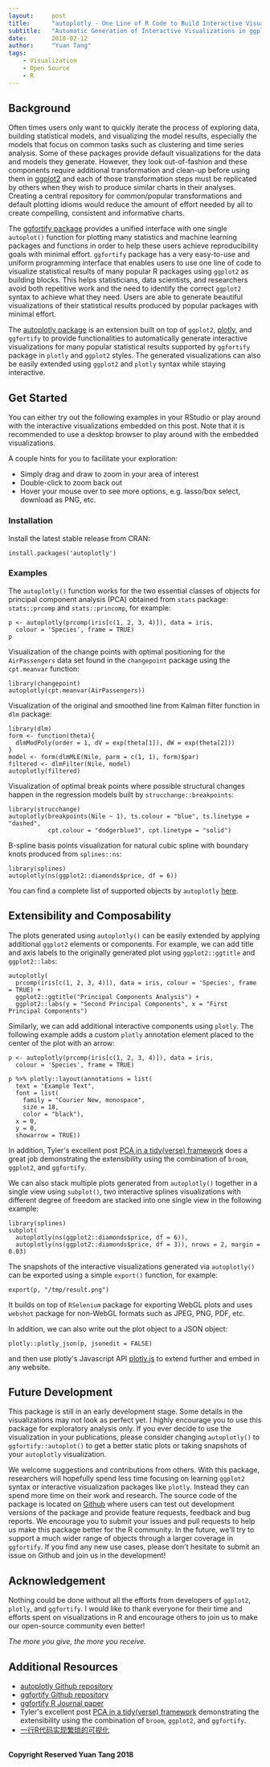 ```yaml
---
layout:     post
title:      "autoplotly - One Line of R Code to Build Interactive Visualizations for Popular Statistical Results"
subtitle:   "Automatic Generation of Interactive Visualizations in ggplot2 and plotly Styles"
date:       2018-02-12
author:     "Yuan Tang"
tags:
    - Visualization
    - Open Source
    - R
---
```



<head>
  <script src="https://cdn.plot.ly/plotly-latest.min.js"></script>
  <script type="text/javascript" src="https://code.jquery.com/jquery-1.7.1.min.js"></script>
</head>


## Background

Often times users only want to quickly iterate the process of exploring data, building statistical models, and visualizing the model results, especially the models that focus on common tasks such as clustering and time series analysis. Some of these packages provide default visualizations for the data and models they generate. However, they look out-of-fashion and these components require additional transformation and clean-up before using them in [ggplot2](http://ggplot2.tidyverse.org/) and each of those transformation steps must be replicated by others when they wish to produce similar charts in their analyses. Creating a central repository for common/popular transformations and default plotting idioms would reduce the amount of effort needed by all to create compelling, consistent and informative charts.

The [ggfortify package](https://CRAN.R-project.org/package=ggfortify) provides a unified interface with one single `autoplot()` function for plotting many statistics and machine learning packages and functions in order to help these users achieve reproducibility goals with minimal effort. `ggfortify` package has a very easy-to-use and uniform programming interface that enables users to use one line of code to visualize statistical results of many popular R packages using `ggplot2` as building blocks. This helps statisticians, data scientists, and researchers avoid both repetitive work and the need to identify the correct `ggplot2` syntax to achieve what they need. Users are able to generate beautiful visualizations of their statistical results produced by popular packages with minimal effort.

The [autoplotly package](https://github.com/terrytangyuan/autoplotly) is an extension built on top of `ggplot2`, [plotly](https://plot.ly/), and `ggfortify` to provide functionalities to automatically generate interactive visualizations for many popular statistical results supported by `ggfortify` package in `plotly` and `ggplot2` styles. The generated visualizations can also be easily extended using `ggplot2` and `plotly` syntax while staying interactive.

## Get Started

You can either try out the following examples in your RStudio or play around with the interactive visualizations embedded on this post. Note that it is recommended to use a desktop browser to play around with the embedded visualizations.

A couple hints for you to facilitate your exploration:

* Simply drag and draw to zoom in your area of interest
* Double-click to zoom back out
* Hover your mouse over to see more options, e.g. lasso/box select, download as PNG, etc.


### Installation

Install the latest stable release from CRAN:

```
install.packages('autoplotly')
```

### Examples


The `autoplotly()` function works for the two essential classes of objects for principal component analysis (PCA) obtained from `stats` package: `stats::prcomp` and `stats::princomp`, for example:

```
p <- autoplotly(prcomp(iris[c(1, 2, 3, 4)]), data = iris,
  colour = 'Species', frame = TRUE)
p
```

<div><h id="pca-ggplot2-composable"></h></div>
<script>
$.getJSON("/data/plots/autoplotly/json/pca-ggplot2-composable.json", function(json) {
  ele = document.getElementById('pca-ggplot2-composable');
  Plotly.plot(ele, json.data, json.layout);
   });
</script>



Visualization of the change points with optimal positioning for the `AirPassengers` data set
found in the `changepoint` package using the `cpt.meanvar` function:

```
library(changepoint)
autoplotly(cpt.meanvar(AirPassengers))
```

<div><h id="changepoint"></h></div>
<script>
$.getJSON("/data/plots/autoplotly/json/changepoint.json", function(json) {
  ele = document.getElementById('changepoint');
  Plotly.plot(ele, json.data, json.layout);
   });
</script>


Visualization of the original and smoothed line from Kalman filter function in `dlm` package:

```
library(dlm)
form <- function(theta){
  dlmModPoly(order = 1, dV = exp(theta[1]), dW = exp(theta[2]))
}
model <- form(dlmMLE(Nile, parm = c(1, 1), form)$par)
filtered <- dlmFilter(Nile, model)
autoplotly(filtered)
```

<div><h id="dlm"></h></div>
<script>
$.getJSON("/data/plots/autoplotly/json/dlm.json", function(json) {
  ele = document.getElementById('dlm');
  Plotly.plot(ele, json.data, json.layout);
   });
</script>

Visualization of optimal break points where possible structural changes happen in the
regression models built by `strucchange::breakpoints`:

```
library(strucchange)
autoplotly(breakpoints(Nile ~ 1), ts.colour = "blue", ts.linetype = "dashed",
           cpt.colour = "dodgerblue3", cpt.linetype = "solid")
```

<div><h id="strucchange"></h></div>
<script>
$.getJSON("/data/plots/autoplotly/json/strucchange.json", function(json) {
  ele = document.getElementById('strucchange');
  Plotly.plot(ele, json.data, json.layout);
   });
</script>



B-spline basis points visualization for natural cubic spline with boundary knots produced
from `splines::ns`:

```
library(splines)
autoplotly(ns(ggplot2::diamonds$price, df = 6))
```

<div><h id="splines"></h></div>
<script>
$.getJSON("/data/plots/autoplotly/json/splines.json", function(json) {
  ele = document.getElementById('splines');
  Plotly.plot(ele, json.data, json.layout);
   });
</script>

You can find a complete list of supported objects by `autoplotly` [here](https://github.com/sinhrks/ggfortify#coverage).

## Extensibility and Composability

The plots generated using `autoplotly()` can be easily extended by applying additional
`ggplot2` elements or components. For example, we can add title and axis labels to the
originally generated plot using `ggplot2::ggtitle` and `ggplot2::labs`:

```
autoplotly(
  prcomp(iris[c(1, 2, 3, 4)]), data = iris, colour = 'Species', frame = TRUE) +
  ggplot2::ggtitle("Principal Components Analysis") +
  ggplot2::labs(y = "Second Principal Components", x = "First Principal Components")
```

<div><h id="pca-ggplot2-composable-2"></h></div>
<script>
$.getJSON("/data/plots/autoplotly/json/pca-ggplot2-composable-2.json", function(json) {
  ele = document.getElementById('pca-ggplot2-composable-2');
  Plotly.plot(ele, json.data, json.layout);
   });
</script>


Similarly, we can add additional interactive components using `plotly`. The following
example adds a custom `plotly` annotation element placed to the center of the plot with an arrow:


```
p <- autoplotly(prcomp(iris[c(1, 2, 3, 4)]), data = iris,
  colour = 'Species', frame = TRUE)

p %>% plotly::layout(annotations = list(
  text = "Example Text",
  font = list(
    family = "Courier New, monospace",
    size = 18,
    color = "black"),
  x = 0,
  y = 0,
  showarrow = TRUE))
```

<div><h id="pca-plotly-composable"></h></div>
<script>
$.getJSON("/data/plots/autoplotly/json/pca-plotly-composable.json", function(json) {
  ele = document.getElementById('pca-plotly-composable');
  Plotly.plot(ele, json.data, json.layout);
   });
</script>


In addition, Tyler's excellent post [PCA in a tidy(verse) framework](https://tbradley1013.github.io/2018/02/01/pca-in-a-tidy-verse-framework/)
does a great job demonstrating the extensibility using the combination of `broom`, `ggplot2`, and `ggfortify`.

We can also stack multiple plots generated from `autoplotly()` together in a single view
using `subplot()`, two interactive splines visualizations with different degree of freedom
are stacked into one single view in the following example:

```
library(splines)
subplot(
  autoplotly(ns(ggplot2::diamonds$price, df = 6)),
  autoplotly(ns(ggplot2::diamonds$price, df = 3)), nrows = 2, margin = 0.03)
```

<div><h id="splines-subplots"></h></div>
<script>
$.getJSON("/data/plots/autoplotly/json/splines-subplots.json", function(json) {
  ele = document.getElementById('splines-subplots');
  Plotly.plot(ele, json.data, json.layout);
   });
</script>

The snapshots of the interactive visualizations generated via `autoplotly()` can be exported using
a simple `export()` function, for example:

```
export(p, "/tmp/result.png")
```

It builds on top of `RSelenium` package for exporting WebGL plots and uses `webshot` package for non-WebGL formats such as JPEG, PNG, PDF, etc.

In addition, we can also write out the plot object to a JSON object:

```
plotly::plotly_json(p, jsonedit = FALSE)
```
and then use plotly's Javascript API [plotly.js](https://plot.ly/javascript/) to extend further and embed in any website.

## Future Development

This package is still in an early development stage. Some details in the visualizations may not
look as perfect yet. I highly encourage you to use this package for exploratory analysis only.
If you ever decide to use the visualization in your publications, please consider changing
`autoplotly()` to `ggfortify::autoplot()` to get a better static plots or taking snapshots
of your `autoplotly` visualization.

We welcome suggestions and contributions from others. With this package, researchers will hopefully
spend less time focusing on learning `ggplot2` syntax or interactive visualization packages like `plotly`.
Instead they can spend more time on their work and research. The source code of the package is located on
 [Github](https://github.com/terrytangyuan/autoplotly) where users can test out development versions of
 the package and provide feature requests, feedback and bug reports. We encourage you to submit your
 issues and pull requests to help us make this package better for the R community.
 In the future, we'll try to support a much wider range of objects through a larger coverage in `ggfortify`.
 If you find any new use cases, please don't hesitate to submit an issue on Github and join us in the development!

## Acknowledgement

Nothing could be done without all the efforts from developers of `ggplot2`, `plotly`, and `ggfortify`. I would like to thank
everyone for their time and efforts spent on visualizations in R and encourage others to join us to make our open-source
community even better!

*The more you give, the more you receive.*

## Additional Resources

* [autoplotly Github repository](https://github.com/terrytangyuan/autoplotly)
* [ggfortify Github repository](https://github.com/sinhrks/ggfortify)
* [ggfortify R Journal paper](https://journal.r-project.org/archive/2016-2/tang-horikoshi-li.pdf)
* Tyler's excellent post [PCA in a tidy(verse) framework](https://tbradley1013.github.io/2018/02/01/pca-in-a-tidy-verse-framework/)
demonstrating the extensibility using the combination of `broom`, `ggplot2`, and `ggfortify`.
* [一行R代码实现繁琐的可视化](https://terrytangyuan.github.io/2015/11/24/ggfortify-intro/)

<br><b>Copyright Reserved Yuan Tang 2018</b>
